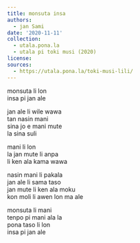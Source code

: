 ```yaml
---
title: monsuta insa
authors:
  - jan Sami
date: '2020-11-11'
collection:
  - utala.pona.la
  - utala pi toki musi (2020)
license:
sources:
  - https://utala.pona.la/toki-musi-lili/
---
```


monsuta li lon  
insa pi jan ale

jan ale li wile wawa  
tan nasin mani  
sina jo e mani mute  
la sina suli

mani li lon  
la jan mute li anpa  
li ken ala kama wawa

nasin mani li pakala  
jan ale li sama taso  
jan mute li ken ala moku  
kon moli li awen lon ma ale

monsuta li mani  
tenpo pi mani ala la  
pona taso li lon  
insa pi jan ale
